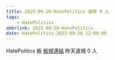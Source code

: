 ```yaml
---
title: 2023-09-20-HatePolitics 違規 0 人
tags:
    - HatePolitics
abbrlink: 2023-09-20-HatePolitics
date: HatePolitics-2023-09-20 12:00:00
---
```

HatePolitics 板 [板規連結](https://www.ptt.cc/bbs/HatePolitics/M.1617115262.A.D60.html)
昨天違規 0 人
